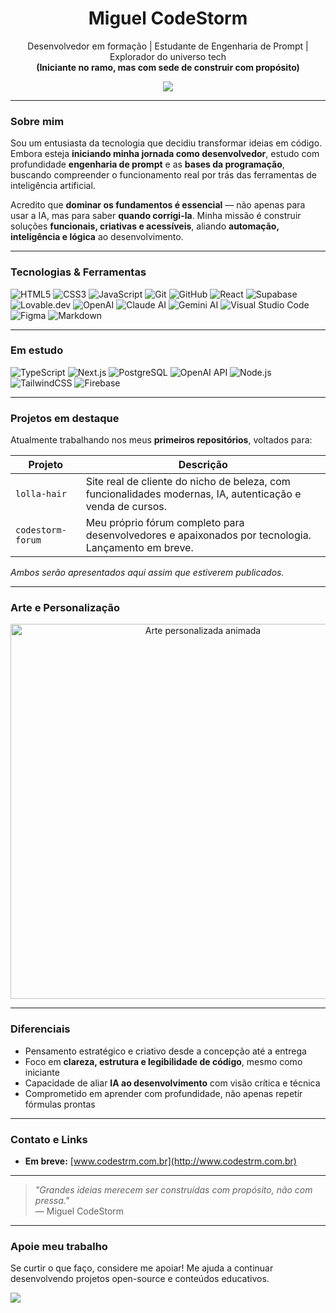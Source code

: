 <h1 align="center">Miguel CodeStorm</h1>
<p align="center">
  Desenvolvedor em formação | Estudante de Engenharia de Prompt | Explorador do universo tech  
  <br><strong>(Iniciante no ramo, mas com sede de construir com propósito)</strong>
</p>

<p align="center">
  <img src="https://github-readme-stats.vercel.app/api?username=Miguel-CodeStorm&show_icons=true&theme=radical" />
</p>

---

### Sobre mim

Sou um entusiasta da tecnologia que decidiu transformar ideias em código. Embora esteja **iniciando minha jornada como desenvolvedor**, estudo com profundidade **engenharia de prompt** e as **bases da programação**, buscando compreender o funcionamento real por trás das ferramentas de inteligência artificial.

Acredito que **dominar os fundamentos é essencial** — não apenas para usar a IA, mas para saber **quando corrigi-la**. Minha missão é construir soluções **funcionais, criativas e acessíveis**, aliando **automação, inteligência e lógica** ao desenvolvimento.

---

### Tecnologias & Ferramentas

![HTML5](https://img.shields.io/badge/HTML5-E34F26?style=flat&logo=html5&logoColor=white)
![CSS3](https://img.shields.io/badge/CSS3-1572B6?style=flat&logo=css3&logoColor=white)
![JavaScript](https://img.shields.io/badge/JavaScript-F7DF1E?style=flat&logo=javascript&logoColor=black)
![Git](https://img.shields.io/badge/Git-F05032?style=flat&logo=git&logoColor=white)
![GitHub](https://img.shields.io/badge/GitHub-181717?style=flat&logo=github)
![React](https://img.shields.io/badge/React-61DAFB?style=flat&logo=react&logoColor=black)
![Supabase](https://img.shields.io/badge/Supabase-3FCF8E?style=flat&logo=supabase&logoColor=white)
![Lovable.dev](https://img.shields.io/badge/Lovable.dev-5A32B5?style=flat&logoColor=white)
![OpenAI](https://img.shields.io/badge/OpenAI-412991?style=flat&logo=openai&logoColor=white)
![Claude AI](https://img.shields.io/badge/Claude-0057FF?style=flat&logoColor=white)
![Gemini AI](https://img.shields.io/badge/Gemini-000000?style=flat&logo=google&logoColor=white)
![Visual Studio Code](https://img.shields.io/badge/VS%20Code-007ACC?style=flat&logo=visualstudiocode&logoColor=white)
![Figma](https://img.shields.io/badge/Figma-F24E1E?style=flat&logo=figma&logoColor=white)
![Markdown](https://img.shields.io/badge/Markdown-000000?style=flat&logo=markdown&logoColor=white)

---

### Em estudo

![TypeScript](https://img.shields.io/badge/TypeScript-3178C6?style=flat&logo=typescript&logoColor=white)
![Next.js](https://img.shields.io/badge/Next.js-000000?style=flat&logo=nextdotjs&logoColor=white)
![PostgreSQL](https://img.shields.io/badge/PostgreSQL-4169E1?style=flat&logo=postgresql&logoColor=white)
![OpenAI API](https://img.shields.io/badge/OpenAI%20API-412991?style=flat&logo=openai&logoColor=white)
![Node.js](https://img.shields.io/badge/Node.js-339933?style=flat&logo=node.js&logoColor=white)
![TailwindCSS](https://img.shields.io/badge/TailwindCSS-06B6D4?style=flat&logo=tailwindcss&logoColor=white)
![Firebase](https://img.shields.io/badge/Firebase-FFCA28?style=flat&logo=firebase&logoColor=black)

---

### Projetos em destaque

Atualmente trabalhando nos meus **primeiros repositórios**, voltados para:

| Projeto | Descrição |
|--------|-----------|
| `lolla-hair` | Site real de cliente do nicho de beleza, com funcionalidades modernas, IA, autenticação e venda de cursos. |
| `codestorm-forum` | Meu próprio fórum completo para desenvolvedores e apaixonados por tecnologia. Lançamento em breve. |

*Ambos serão apresentados aqui assim que estiverem publicados.*

---

### Arte e Personalização

<p align="center">
  <img src="https://raw.githubusercontent.com/MigueI-Codestorm/MigueI-Codestorm/refs/heads/main/assets/ezgif-6c7421c0e005a8.gif" width="600" alt="Arte personalizada animada" />
</p>

---

### Diferenciais

- Pensamento estratégico e criativo desde a concepção até a entrega
- Foco em **clareza, estrutura e legibilidade de código**, mesmo como iniciante
- Capacidade de aliar **IA ao desenvolvimento** com visão crítica e técnica
- Comprometido em aprender com profundidade, não apenas repetir fórmulas prontas

---

### Contato e Links

- **Em breve:** [www.codestrm.com.br](http://www.codestrm.com.br)

---

> *"Grandes ideias merecem ser construídas com propósito, não com pressa."*  
> — Miguel CodeStorm

---

### Apoie meu trabalho

Se curtir o que faço, considere me apoiar! Me ajuda a continuar desenvolvendo projetos open-source e conteúdos educativos.

<p align="left">
  <a href="https://buymeacoffee.com/miguelcodestorm" target="_blank">
    <img src="https://img.shields.io/badge/Buy%20me%20a%20coffee-FF813F?style=for-the-badge&logo=buy-me-a-coffee&logoColor=white" />
  </a>
</p>
